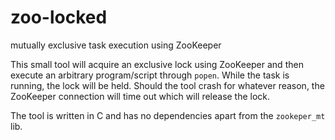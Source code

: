 zoo-locked
==========

mutually exclusive task execution using ZooKeeper

This small tool will acquire an exclusive lock using ZooKeeper and then execute an arbitrary program/script through `popen`. While the task is running, the lock will be held. Should the tool crash for whatever reason, the ZooKeeper connection will time out which will release the lock. 

The tool is written in C and has no dependencies apart from the `zookeper_mt` lib.


